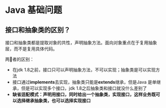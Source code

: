 # Java 基础问题

## 接口和抽象类的区别？

接口和抽象类都是提取对象的共性，声明抽象方法。面向对象重点在于复用抽象层，而不是复用具体代码。

两者的区别：

* 在jdk 1.8之前，接口只可以声明抽象方法，不可以实现；抽象类是可以实现方法
* 接口通过**implements**去实现，抽象类只能是**extends**继承，但是Java 是单继承，但是可以实现多个接口，jdk 1.8之后抽象类和接口就没什么差别了
* **缺省适配模式：声明用接口，同时给出一个抽象类，实现接口，这样业务既可以选择继承抽象类，也可以选择实现接口**



